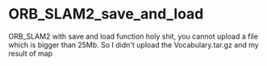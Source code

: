 # ORB_SLAM2_save_and_load
ORB_SLAM2 with save and load function
holy shit, you cannot upload a file which is bigger than 25Mb.
So I didn't upload the Vocabulary.tar.gz and my result of map
